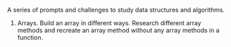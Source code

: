 A series of prompts and challenges to study data structures and algorithms.

1. Arrays. Build an array in different ways. Research different array methods and recreate an array method without any array methods in a function.
